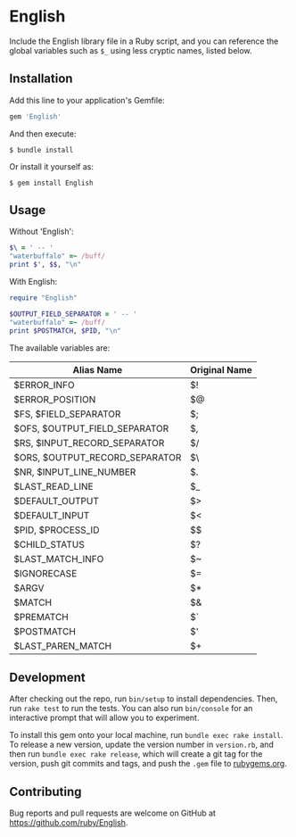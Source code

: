 # English

Include the English library file in a Ruby script, and you can
reference the global variables such as <code>$_</code> using less
cryptic names, listed below.

## Installation

Add this line to your application's Gemfile:

```ruby
gem 'English'
```

And then execute:

    $ bundle install

Or install it yourself as:

    $ gem install English

## Usage

Without 'English':

```ruby
$\ = ' -- '
"waterbuffalo" =~ /buff/
print $', $$, "\n"
```

With English:

```ruby
require "English"

$OUTPUT_FIELD_SEPARATOR = ' -- '
"waterbuffalo" =~ /buff/
print $POSTMATCH, $PID, "\n"
```

The available variables are:

| Alias Name                     | Original Name
|--------------------------------|--------------
| $ERROR_INFO                    | $!             
| $ERROR_POSITION                | $@             
| $FS, $FIELD_SEPARATOR          | $;             
| $OFS, $OUTPUT_FIELD_SEPARATOR  | $,             
| $RS, $INPUT_RECORD_SEPARATOR   | $/             
| $ORS, $OUTPUT_RECORD_SEPARATOR | $\             
| $NR, $INPUT_LINE_NUMBER        | $.             
| $LAST_READ_LINE                | $_             
| $DEFAULT_OUTPUT                | $>             
| $DEFAULT_INPUT                 | $<             
| $PID, $PROCESS_ID              | $$             
| $CHILD_STATUS                  | $?             
| $LAST_MATCH_INFO               | $~             
| $IGNORECASE                    | $=             
| $ARGV                          | $*             
| $MATCH                         | $&             
| $PREMATCH                      | $`             
| $POSTMATCH                     | $'             
| $LAST_PAREN_MATCH              | $+             

## Development

After checking out the repo, run `bin/setup` to install dependencies. Then, run `rake test` to run the tests. You can also run `bin/console` for an interactive prompt that will allow you to experiment.

To install this gem onto your local machine, run `bundle exec rake install`. To release a new version, update the version number in `version.rb`, and then run `bundle exec rake release`, which will create a git tag for the version, push git commits and tags, and push the `.gem` file to [rubygems.org](https://rubygems.org).

## Contributing

Bug reports and pull requests are welcome on GitHub at https://github.com/ruby/English.
